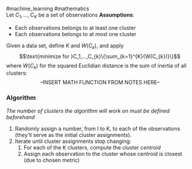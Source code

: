 #machine_learning #mathematics  
Let $C_1,...,C_K$ be a set of observations
**Assumptions**:
- Each observations belongs to at least one cluster
- Each observations belongs to at most one cluster

Given a data set, define $K$ and $W(C_{k})$, and apply
$$\text{minimize for }C_1,...,C_{k}\{\sum_{k=1}^{K}{W(C_{k})}\}$$
where $W(C_{k})$ for the squared Euclidian distance is the sum of inertia of all clusters:
$$\text{--INSERT MATH FUNCTION FROM NOTES HERE--}$$

### Algorithm
*The number of clusters the algorithm will work on must be defined beforehand*
1. Randomly assign a number, from I to K, to each of the observations (they'll serve as the initial cluster assignments).
2. Iterate until cluster assignments stop changing:
	1. For each of the K clusters, compute the cluster *centroid*
	2. Assign each observation to the cluster whose centroid is closest (due to chosen metric)
